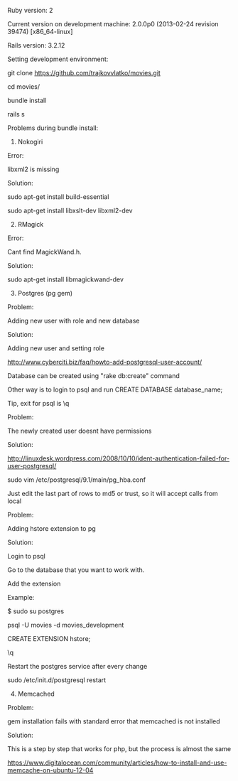 Ruby version: 2

Current version on development machine: 2.0.0p0 (2013-02-24 revision 39474) [x86_64-linux]

Rails version: 3.2.12


Setting development environment:

git clone https://github.com/trajkovvlatko/movies.git

cd movies/

bundle install

rails s


Problems during bundle install:

1. Nokogiri

Error:

  libxml2 is missing

Solution:

  sudo apt-get install build-essential

  sudo apt-get install libxslt-dev libxml2-dev


2. RMagick

Error:

  Cant find MagickWand.h.

Solution:

  sudo apt-get install libmagickwand-dev


3. Postgres (pg gem)

Problem:

  Adding new user with role and new database

Solution:

  Adding new user and setting role

  http://www.cyberciti.biz/faq/howto-add-postgresql-user-account/

  Database can be created using "rake db:create" command

  Other way is to login to psql and run CREATE DATABASE database_name;

  Tip, exit for psql is \q


Problem:

  The newly created user doesnt have permissions

Solution:

  http://linuxdesk.wordpress.com/2008/10/10/ident-authentication-failed-for-user-postgresql/

  sudo vim /etc/postgresql/9.1/main/pg_hba.conf

  Just edit the last part of rows to md5 or trust, so it will accept calls from local


Problem:

  Adding hstore extension to pg

Solution:

  Login to psql

  Go to the database that you want to work with.

  Add the extension

  Example:

  $ sudo su postgres

  psql -U movies -d movies_development

  CREATE EXTENSION hstore;

  \q

  Restart the postgres service after every change

  sudo /etc/init.d/postgresql restart


4. Memcached

Problem:

  gem installation fails with standard error that memcached is not installed

Solution:

  This is a step by step that works for php, but the process is almost the same

  https://www.digitalocean.com/community/articles/how-to-install-and-use-memcache-on-ubuntu-12-04


